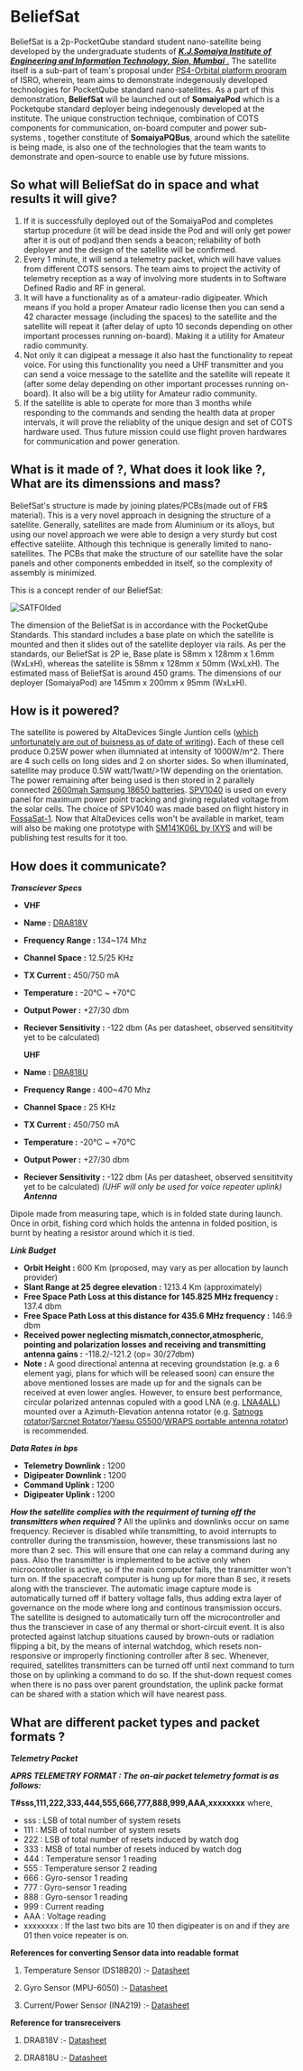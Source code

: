 # BeliefSat

BeliefSat is a 2p-PocketQube standard student nano-satellite being developed by the undergraduate students of [**_K.J.Somaiya Institute of Engineering and Information Technology, Sion, Mumbai_** .](https://kjsieit.somaiya.edu/en) The satellite itself is a sub-part of team's proposal under [PS4-Orbital platform program](https://www.isro.gov.in/update/15-jun-2019/announcement-of-opportunity-ao-orbital-platform) of ISRO, wherein, team aims to demonstrate indegenously developed technologies for PocketQube standard nano-satellites. As a part of this demonstration, **BeliefSat** will be launched out of **SomaiyaPod** which is a Pocketqube standard deployer being indegenously developed at the institute. The unique construction technique, combination of COTS components for communication, on-board computer and power sub-systems , together constitute of **SomaiyaPQBus**, around which the satellite is being made, is also one of the technologies that the team wants to demonstrate and open-source to enable use by future missions.

## So what will BeliefSat do in space and what results it will give?

1. If it is successfully deployed out of the SomaiyaPod and completes startup procedure (it will be dead inside the Pod and will only get power after it is out of pod)and then sends a beacon; reliability of both deployer and the design of the satellite will be confirmed.
2. Every 1 minute, it will send a telemetry packet, which will have values from different COTS sensors. The team aims to project the activity of telemetry reception as a way of involving more students in to Software Defined Radio and RF in general.
3. It will have a functionality as of a amateur-radio digipeater. Which means if you hold a proper Amateur radio license then you can send a 42 character message (including the spaces) to the satellite and the satellite will repeat it (after delay of upto 10 seconds depending on other important processes running on-board). Making it a utility for Amateur radio community.
4. Not only it can digipeat a message it also hast the functionality to repeat voice. For using this functionality you need a UHF transmitter and you can send a voice message to the satellite and the satellite will repeate it (after some delay depending on other important processes running on-board). It also will be a big utility for Amateur radio community.
5. If the satellite is able to operate for more than 3 months while responding to the commands and sending the health data at proper intervals, it will prove the reliablity of the unique design and set of COTS hardware used. Thus future mission could use flight proven hardwares for communication and power generation.

## What is it made of ?, What does it look like ?, What are its dimenssions and mass?

BeliefSat's structure is made by joining plates/PCBs(made out of FR$ material). This is a very novel approach in designing the structure of a satellite. Generally, satellites are made from Aluminium or its alloys, but using our novel approach we were able to design a very sturdy but cost effective sateliite. Although this technique is generally limited to nano-satellites. The PCBs that make the structure of our satellite have the solar panels and other components embedded in itself, so the complexity of assembly is minimized.

This is a concept render of our BeliefSat:

![SATFOlded](https://user-images.githubusercontent.com/67508161/85923794-c3ac7880-b8ab-11ea-8a19-435cf76c867a.jpg)

The dimension of the BeliefSat is in accordance with the PocketQube Standards. This standard includes a base plate on which the satellite is mounted and then it slides out of
the satellite deployer via rails. As per the standards, our BeliefSat is 2P ie, Base plate is 58mm x 128mm x 1.6mm (WxLxH), whereas the satellite is 58mm x 128mm x 50mm (WxLxH).
The estimated mass of BeliefSat is around 450 grams. The dimensions of our deployer (SomaiyaPod) are 145mm x 200mm x 95mm (WxLxH).

## How is it powered?

The satellite is powered by AltaDevices Single Juntion cells ([which unfortunately are out of buisness as of date of writing](https://pv-magazine-usa.com/2019/12/31/shutdown-continues-at-hanergy-owned-alta-devices-high-efficiency-pv-pioneer/)). Each of these cell produce 0.25W power when illumniated at intensity of 1000W/m^2. There are 4 such cells on long sides and 2 on shorter sides. So when illuminated, satellite may produce 0.5W watt/1watt/>1W depending on the orientation. The power remaining after being used is then stored in 2 parallely connected [2600mah Samsung 18650 batteries](https://robokits.co.in/batteries-chargers/samsung-premium-li-ion-battery/3.7v-samsung-li-ion-batteries/samsung-icr-18650-26j-2600mah-li-ion-cell-original?gclid=CjwKCAjwltH3BRB6EiwAhj0IUHaLyAB-D4SHw_PhNjM4cJyQy68a7cGyKCsCMS-I6JLJSGFChlp92BoC6-4QAvD_BwE). [SPV1040](https://www.st.com/en/power-management/spv1040.html) is used on every panel for maximum power point tracking and giving regulated voltage from the solar cells. The choice of SPV1040 was made based on flight history in [FossaSat-1](https://github.com/FOSSASystems/FOSSASAT-1). Now that AltaDevices cells won't be available in market, team will also be making one prototype with [SM141K06L by IXYS](https://www.digikey.com/product-detail/en/ixys/SM141K06L/SM141K06L-ND/9990462) and will be publishing test results for it too. 

## How does it communicate?

**_Transciever Specs_**
-   **VHF**
-   **Name :** [DRA818V](http://www.dorji.com/products.php?Keyword=dra818v)
-   **Frequency Range :** 134~174 Mhz
-   **Channel Space :** 12.5/25 KHz
-   **TX Current :** 450/750 mA
-   **Temperature :** -20°C ~ +70°C
-   **Output Power :** +27/30 dbm
-   **Reciever Sensitivity :** -122 dbm (As per datasheet, observed sensititvity yet to be calculated)

    **UHF**
-   **Name :** [DRA818U](http://www.dorji.com/products.php?Keyword=dra818u)
-   **Frequency Range :** 400~470 Mhz
-   **Channel Space :** 25 KHz
-   **TX Current :** 450/750 mA
-   **Temperature :** -20°C ~ +70°C
-   **Output Power :** +27/30 dbm
-   **Reciever Sensitivity :** -122 dbm (As per datasheet, observed sensititvity yet to be calculated)
    _(UHF will only be used for voice repeater uplink)_
**_Antenna_**

Dipole made from measuring tape, which is in folded state during launch. Once in orbit, fishing cord which holds the antenna in folded position, is burnt by heating a resistor around which it is tied.

**_Link Budget_**

-   **Orbit Height :** 600 Km (proposed, may vary as per allocation by launch provider)
-   **Slant Range at 25 degree elevation :** 1213.4 Km (approximately)
-   **Free Space Path Loss at this distance for 145.825 MHz frequency :** 137.4 dbm
-   **Free Space Path Loss at this distance for 435.6 MHz frequency :** 146.9 dbm
-   **Received power neglecting mismatch,connector,atmospheric, pointing and polarization losses and receiving and transmitting antenna gains :** -118.2/-121.2 (op= 30/27dbm)
-   **Note :** A good directional antenna at receving groundstation (e.g. a 6 element yagi, plans for which will be released soon) can ensure the above mentioned losses are made up for and the signals can be received at even lower angles. However, to ensure best performance, circular polarized antennas copuled with a good LNA (e.g. [LNA4ALL](http://lna4all.blogspot.com/)) mounted over a Azimuth-Elevation antenna rotator (e.g. [Satnogs rotator](https://wiki.satnogs.org/SatNOGS_Rotator_v3)/[Sarcnet Rotator](https://www.sarcnet.org/rotator-mk2.html#RotatorMk2a)/[Yaesu G5500](https://www.yaesu.com/indexVS.cfm?cmd=DisplayProducts&ProdCatID=104&encProdID=79A89CEC477AA3B819EE02831F3FD5B8)/[WRAPS portable antenna rotator](https://ukamsat.files.wordpress.com/2013/12/wraps-mark-spencer-wa8sme-qst-jan-2014-copyright-arrl.pdf)) is recommended.

**_Data Rates in bps_**

-   **Telemetry Downlink :** 1200
-   **Digipeater Downlink :** 1200
-   **Command Uplink :** 1200
-   **Digipeater Uplink :** 1200

**_How the satellite complies with the requirment of turning off the transmitters when required ?_**
All the uplinks and downlinks occur on same frequency. Reciever is disabled while transmitting, to avoid interrupts to controller during the transmission, however, these transmissions last no more than 2 sec. This will ensure that one can relay a command during any pass. Also the transmitter is implemented to be active only when microcontroller is active, so if the main computer fails, the transmitter won't turn on. If the spacecraft computer is hung up for more than 8 sec, it resets along with the transciever. The automatic image capture mode is automatically turned off if battery voltage falls, thus adding extra layer of governance on the mode where long and continous transmission occurs. The satellite is designed to automatically turn off the microcontroller and thus the transciever in case of any thermal or short-circuit event. It is also protected against latchup situations caused by brown-outs or radiation flipping a bit, by the means of internal watchdog, which resets non-responsive or improperly finctioning controller after 8 sec. Whenever, required, satellites transmitters can be turned off until next command to turn those on by uplinking a command to do so. If the shut-down request comes when there is no pass over parent groundstation, the uplink packe format can be shared with a station which will have nearest pass.

## What are different packet types and packet formats ?

**_Telemetry Packet_**

**_APRS TELEMETRY FORMAT : The on-air packet telemetry format is as follows:_**

**T#sss,111,222,333,444,555,666,777,888,999,AAA,xxxxxxxx**
where,
-    sss : LSB of total number of system resets
-    111 : MSB of total number of system resets
-    222 : LSB of total number of resets induced by watch dog
-    333 : MSB of total number of resets induced by watch dog
-    444 : Temperature sensor 1 reading
-    555 : Temperature sensor 2 reading
-    666 : Gyro-sensor 1 reading
-    777 : Gyro-sensor 1 reading
-    888 : Gyro-sensor 1 reading
-    999 : Current reading
-    AAA : Voltage reading
-    xxxxxxxx : If the last two bits are 10 then digipeater is on and if they are 01 then voice repeater is on.

**References for converting Sensor data into readable format**

1. Temperature Sensor (DS18B20) :- [Datasheet](https://pdf1.alldatasheet.com/datasheet-pdf/view/58557/DALLAS/DS18B20.html)

2. Gyro Sensor (MPU-6050) :- [Datasheet](https://invensense.tdk.com/wp-content/uploads/2015/02/MPU-6000-Datasheet1.pdf)

3. Current/Power Sensor (INA219) :- [Datasheet](https://www.ti.com/lit/ds/symlink/ina219.pdf?ts=1593455980944&ref_url=https%253A%252F%252Fwww.google.com%252F)

**Reference for transreceivers**

1. DRA818V :- [Datasheet](http://www.dorji.com/docs/data/DRA818V.pdf)

2. DRA818U :- [Datasheet](http://www.dorji.com/docs/data/DRA818U.pdf)

